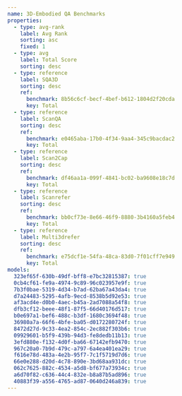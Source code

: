 ```yaml
---
name: 3D-Embodied QA Benchmarks
properties:
  - type: avg-rank
    label: Avg Rank
    sorting: asc
    fixed: 1
  - type: avg
    label: Total Score
    sorting: desc
  - type: reference
    label: SQA3D
    sorting: desc
    ref:
      benchmark: 8b56c6cf-becf-4bef-b612-1804d2f20cda
      key: Total
  - type: reference
    label: ScanQA
    sorting: desc
    ref:
      benchmark: e0465aba-17b0-4f34-9aa4-345c9bacdac2
      key: Total
  - type: reference
    label: Scan2Cap
    sorting: desc
    ref:
      benchmark: df46aa1a-099f-4841-bc02-ba9608e18c7d
      key: Total
  - type: reference
    label: Scanrefer
    sorting: desc
    ref:
      benchmark: bb0cf73e-8e66-46f9-8880-3b4160a5feb4
      key: Total
  - type: reference
    label: Multi3drefer
    sorting: desc
    ref:
      benchmark: e75dcf1e-54fa-48ca-83d0-7f01cff7e949
      key: Total
models:
  323ef65f-630b-49df-bff8-e7bc32815387: true
  0cb4cf61-fe9a-4974-9c89-96c023957e9f: true
  7b3f0bae-5319-4d34-b7ad-62ba67a43da4: true
  d7a24483-5295-4afb-9ecd-8538b5d92e53: true
  af3acd4e-d0b0-4aec-b45a-2ad7088a54f8: true
  dfb3cf12-beee-48f1-87f5-66d40176d517: true
  b0e697a1-bef6-488c-b3df-1680c3694f48: true
  36980a7a-66f6-4bfe-ba05-d0172280724f: true
  8472d27d-9c33-4ea2-854c-2ec882f303b6: true
  09929601-b5f9-439b-94d3-fe8dedb11b13: true
  3efd880e-f132-4d0f-ba66-67142efb9470: true
  967c20a0-7b9d-479c-a797-6a4ea401ea29: true
  f616e78d-483a-4e2b-95f7-7c1f5719d7d6: true
  66e0e288-d20d-4c78-890e-3bd68aa931dc: true
  062c7625-882c-4534-a5d8-bf677a73934c: true
  a6d70f82-c636-44c4-832e-b8a87b5ad896: true
  40883f39-a556-4765-ad87-0640d246a839: true
---
```

